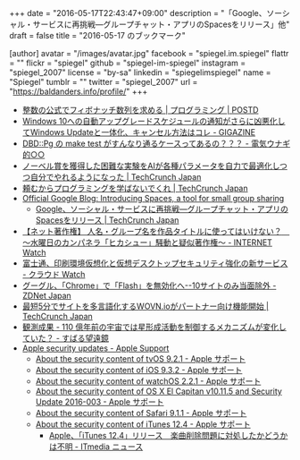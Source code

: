 +++
date = "2016-05-17T22:43:47+09:00"
description = "「Google、ソーシャル・サービスに再挑戦―グループチャット・アプリのSpacesをリリース」他"
draft = false
title = "2016-05-17 のブックマーク"

[author]
  avatar = "/images/avatar.jpg"
  facebook = "spiegel.im.spiegel"
  flattr = ""
  flickr = "spiegel"
  github = "spiegel-im-spiegel"
  instagram = "spiegel_2007"
  license = "by-sa"
  linkedin = "spiegelimspiegel"
  name = "Spiegel"
  tumblr = ""
  twitter = "spiegel_2007"
  url = "https://baldanders.info/profile/"
+++

- [整数の公式でフィボナッチ数列を求める | プログラミング | POSTD](http://postd.cc/fibonacci/)
- [Windows 10への自動アップグレードスケジュールの通知がさらに凶悪化してWindows Updateと一体化、キャンセル方法はコレ - GIGAZINE](http://gigazine.net/news/20160517-windows-10-auto-upgrade/)
- [DBD::Pg の make test がすんなり通るケースってあるの？？？ - 電気ウナギ的○○](http://blog.netandfield.com/shar/2016/05/dbdpg-make-test.html)
- [ノーベル賞を獲得した困難な実験をAIが各種パラメータを自力で最適化しつつ自分でやれるようになった | TechCrunch Japan](https://techcrunch.com/2016/05/16/ai-learns-and-recreates-nobel-winning-physics-experiment/)
- [頼むからプログラミングを学ばないでくれ | TechCrunch Japan](https://techcrunch.com/2016/05/10/please-dont-learn-to-code/)
- [Official Google Blog: Introducing Spaces, a tool for small group sharing](https://googleblog.blogspot.jp/2016/05/introducing-spaces-tool-for-small-group.html)
    - [Google、ソーシャル・サービスに再挑戦―グループチャット・アプリのSpacesをリリース | TechCrunch Japan](https://techcrunch.com/2016/05/16/google-tries-its-hand-at-social-again-with-launch-of-group-chat-app-spaces/)
- [【ネット著作権】 人名・グループ名を作品タイトルに使ってはいけない？　～水曜日のカンパネラ「ヒカシュー」騒動と疑似著作権～ - INTERNET Watch](http://internet.watch.impress.co.jp/docs/special/fukui/20160517_757708.html)
- [富士通、印刷環境仮想化と仮想デスクトップセキュリティ強化の新サービス - クラウド Watch](http://cloud.watch.impress.co.jp/docs/news/20160516_757506.html)
- [グーグル、「Chrome」で「Flash」を無効化へ--10サイトのみ当面除外 - ZDNet Japan](http://japan.zdnet.com/article/35082690/)
- [最短5分でサイトを多言語化するWOVN.ioがパートナー向け機能開始 | TechCrunch Japan](https://jp.techcrunch.com/2016/05/16/wovn-partners/)
- [観測成果 - 110 億年前の宇宙では星形成活動を制御するメカニズムが変化していた？ - すばる望遠鏡](http://subarutelescope.org/Pressrelease/2016/05/11/j_index.html)
- [Apple security updates - Apple Support](https://support.apple.com/en-us/HT201222)
    - [About the security content of tvOS 9.2.1 - Apple サポート](https://support.apple.com/ja-jp/HT206564)
    - [About the security content of iOS 9.3.2 - Apple サポート](https://support.apple.com/ja-jp/HT206568)
    - [About the security content of watchOS 2.2.1 - Apple サポート](https://support.apple.com/ja-jp/HT206566)
    - [About the security content of OS X El Capitan v10.11.5 and Security Update 2016-003 - Apple サポート](https://support.apple.com/ja-jp/HT206567)
    - [About the security content of Safari 9.1.1 - Apple サポート](https://support.apple.com/ja-jp/HT206565)
    - [About the security content of iTunes 12.4 - Apple サポート](https://support.apple.com/ja-jp/HT206379)
        - [Apple、「iTunes 12.4」リリース　楽曲削除問題に対処したかどうかは不明 - ITmedia ニュース](http://www.itmedia.co.jp/news/articles/1605/17/news080.html)
